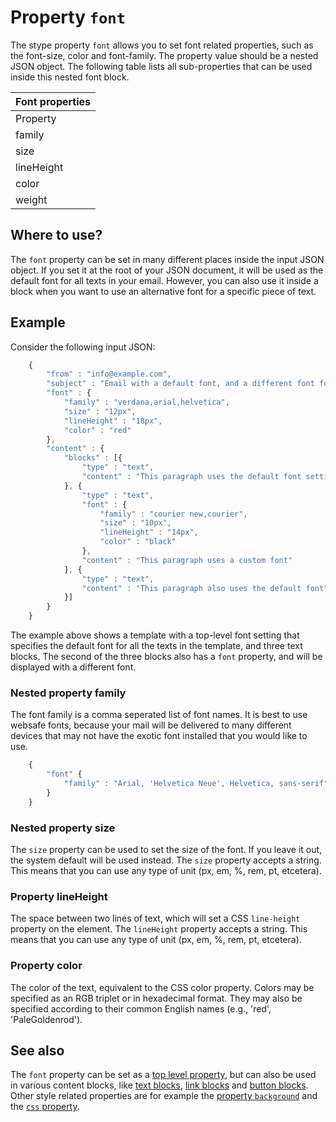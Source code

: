 # Property `font`

The stype property `font` allows you to set font related properties, 
such as the font-size, color and font-family. The property value should
be a nested JSON object. The following table lists all 
sub-properties that can be used inside this nested font block.

| Font properties |
| --- |
| Property | Value | Description |
| family | _string_ | Equivalent to the CSS font-family property |
| size | _string_ | Equivalent to the CSS font-size property |
| lineHeight | _string_ | Equivalent to the CSS line-height property |
| color | _string_ | Equivalent to the CSS color property |
| weight | _mixed_ | Equivalent to the CSS font-weight property |

## Where to use?

The `font` property can be set in many different places inside the input
JSON object. If you set it at the root of your JSON document, it will be
used as the default font for all texts in your email. However, you can also
use it inside a block when you want to use an alternative font for a
specific piece of text.

## Example

Consider the following input JSON:


````javascript
    {
        "from" : "info@example.com",
        "subject" : "Email with a default font, and a different font for a specific text",
        "font" : {
            "family" : "verdana,arial,helvetica",
            "size" : "12px",
            "lineHeight" : "18px",
            "color" : "red"
        },
        "content" : {
            "blocks" : [{
                "type" : "text",
                "content" : "This paragraph uses the default font settings"
            }, {
                "type" : "text",
                "font" : {
                    "family" : "courier new,courier",
                    "size" : "10px",
                    "lineHeight" : "14px",
                    "color" : "black"
                },
                "content" : "This paragraph uses a custom font"
            }, {
                "type" : "text",
                "content" : "This paragraph also uses the default font"
            }]
        }
    }
````


The example above shows a template with a top-level font setting that 
specifies the default font for all the texts in the template, and three
text blocks. The second of the three blocks also has a `font` property,
and will be displayed with a different font.


### Nested property family

The font family is a comma seperated list of font names. It is best to
use websafe fonts, because your mail will be delivered to many 
different devices that may not have the exotic font installed that
you would like to use.


````javascript
    {
        "font" {
            "family" : "Arial, 'Helvetica Neue', Helvetica, sans-serif"
        }
    }
````



### Nested property size

The `size` property can be used to set the size of the font. If you leave
it out, the system default will be used instead. The `size` property accepts 
a string. This means that you can use any type of unit (px, em, %, rem, pt, etcetera). 


### Property lineHeight

The space between two lines of text, which will set a CSS `line-height` property 
on the element. The `lineHeight` property accepts a string. This means that you 
can use any type of unit (px, em, %, rem, pt, etcetera). 


### Property color

The color of the text, equivalent to the CSS color property. Colors may be 
specified as an RGB triplet or in hexadecimal format. They may also be specified 
according to their common English names (e.g., 'red', 'PaleGoldenrod').

## See also

The `font` property can be set as a [top level property](/copernica-docs:ResponsiveEmail/json/top-level-properties), but can also be used in various content blocks, like [text blocks](/copernica-docs:ResponsiveEmail/json/block-text), [link blocks](/copernica-docs:ResponsiveEmail/json/block-link) and [button blocks](/copernica-docs:ResponsiveEmail/json/block-button). Other style related properties are for example the [property `background`](/copernica-docs:ResponsiveEmail/json/property-background) and the [`css` property](/copernica-docs:ResponsiveEmail/json/property-css).

